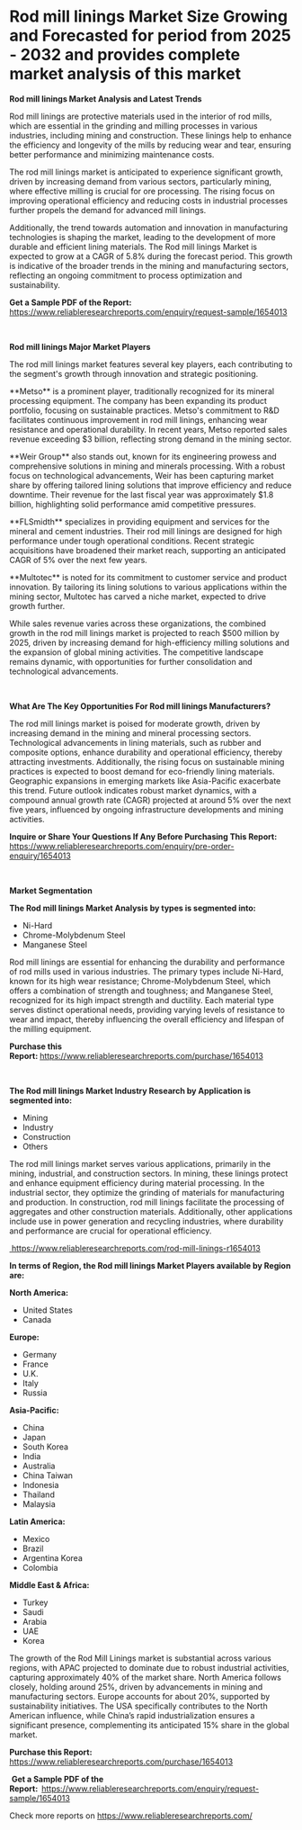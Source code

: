 <p><h1>Rod mill linings Market Size Growing and Forecasted for period from 2025 - 2032 and provides complete market analysis of this market</h1></p><p><strong>Rod mill linings Market Analysis and Latest Trends</strong></p>
<p><p>Rod mill linings are protective materials used in the interior of rod mills, which are essential in the grinding and milling processes in various industries, including mining and construction. These linings help to enhance the efficiency and longevity of the mills by reducing wear and tear, ensuring better performance and minimizing maintenance costs.</p><p>The rod mill linings market is anticipated to experience significant growth, driven by increasing demand from various sectors, particularly mining, where effective milling is crucial for ore processing. The rising focus on improving operational efficiency and reducing costs in industrial processes further propels the demand for advanced mill linings. </p><p>Additionally, the trend towards automation and innovation in manufacturing technologies is shaping the market, leading to the development of more durable and efficient lining materials. The Rod mill linings Market is expected to grow at a CAGR of 5.8% during the forecast period. This growth is indicative of the broader trends in the mining and manufacturing sectors, reflecting an ongoing commitment to process optimization and sustainability.</p></p>
<p><strong>Get a Sample PDF of the Report:&nbsp;</strong> <a href="https://www.reliableresearchreports.com/enquiry/request-sample/1654013?utm_campaign=3269&utm_medium=2&utm_source=Github&utm_content=ia&utm_term=08032025&utm_id=rod-mill-linings">https://www.reliableresearchreports.com/enquiry/request-sample/1654013</a></p>
<p>&nbsp;</p>
<p><strong>Rod mill linings Major Market Players</strong></p>
<p><p>The rod mill linings market features several key players, each contributing to the segment's growth through innovation and strategic positioning. </p><p>**Metso** is a prominent player, traditionally recognized for its mineral processing equipment. The company has been expanding its product portfolio, focusing on sustainable practices. Metso's commitment to R&D facilitates continuous improvement in rod mill linings, enhancing wear resistance and operational durability. In recent years, Metso reported sales revenue exceeding $3 billion, reflecting strong demand in the mining sector.</p><p>**Weir Group** also stands out, known for its engineering prowess and comprehensive solutions in mining and minerals processing. With a robust focus on technological advancements, Weir has been capturing market share by offering tailored lining solutions that improve efficiency and reduce downtime. Their revenue for the last fiscal year was approximately $1.8 billion, highlighting solid performance amid competitive pressures.</p><p>**FLSmidth** specializes in providing equipment and services for the mineral and cement industries. Their rod mill linings are designed for high performance under tough operational conditions. Recent strategic acquisitions have broadened their market reach, supporting an anticipated CAGR of 5% over the next few years.</p><p>**Multotec** is noted for its commitment to customer service and product innovation. By tailoring its lining solutions to various applications within the mining sector, Multotec has carved a niche market, expected to drive growth further.</p><p>While sales revenue varies across these organizations, the combined growth in the rod mill linings market is projected to reach $500 million by 2025, driven by increasing demand for high-efficiency milling solutions and the expansion of global mining activities. The competitive landscape remains dynamic, with opportunities for further consolidation and technological advancements.</p></p>
<p>&nbsp;</p>
<p><strong>What Are The Key Opportunities For Rod mill linings Manufacturers?</strong></p>
<p><p>The rod mill linings market is poised for moderate growth, driven by increasing demand in the mining and mineral processing sectors. Technological advancements in lining materials, such as rubber and composite options, enhance durability and operational efficiency, thereby attracting investments. Additionally, the rising focus on sustainable mining practices is expected to boost demand for eco-friendly lining materials. Geographic expansions in emerging markets like Asia-Pacific exacerbate this trend. Future outlook indicates robust market dynamics, with a compound annual growth rate (CAGR) projected at around 5% over the next five years, influenced by ongoing infrastructure developments and mining activities.</p></p>
<p><strong>Inquire or Share Your Questions If Any Before Purchasing This Report:</strong> <a href="https://www.reliableresearchreports.com/enquiry/pre-order-enquiry/1654013?utm_campaign=3269&utm_medium=2&utm_source=Github&utm_content=ia&utm_term=08032025&utm_id=rod-mill-linings">https://www.reliableresearchreports.com/enquiry/pre-order-enquiry/1654013</a></p>
<p>&nbsp;</p>
<p><strong>Market Segmentation</strong></p>
<p><strong>The Rod mill linings Market Analysis by types is segmented into:</strong></p>
<p><ul><li>Ni-Hard</li><li>Chrome-Molybdenum Steel</li><li>Manganese Steel</li></ul></p>
<p><p>Rod mill linings are essential for enhancing the durability and performance of rod mills used in various industries. The primary types include Ni-Hard, known for its high wear resistance; Chrome-Molybdenum Steel, which offers a combination of strength and toughness; and Manganese Steel, recognized for its high impact strength and ductility. Each material type serves distinct operational needs, providing varying levels of resistance to wear and impact, thereby influencing the overall efficiency and lifespan of the milling equipment.</p></p>
<p><strong>Purchase this Report:&nbsp;</strong><a href="https://www.reliableresearchreports.com/purchase/1654013?utm_campaign=3269&utm_medium=2&utm_source=Github&utm_content=ia&utm_term=08032025&utm_id=rod-mill-linings">https://www.reliableresearchreports.com/purchase/1654013</a></p>
<p>&nbsp;</p>
<p><strong>The Rod mill linings Market Industry Research by Application is segmented into:</strong></p>
<p><ul><li>Mining</li><li>Industry</li><li>Construction</li><li>Others</li></ul></p>
<p><p>The rod mill linings market serves various applications, primarily in the mining, industrial, and construction sectors. In mining, these linings protect and enhance equipment efficiency during material processing. In the industrial sector, they optimize the grinding of materials for manufacturing and production. In construction, rod mill linings facilitate the processing of aggregates and other construction materials. Additionally, other applications include use in power generation and recycling industries, where durability and performance are crucial for operational efficiency.</p></p>
<p><a href="https://www.reliableresearchreports.com/rod-mill-linings-r1654013?utm_campaign=3269&utm_medium=2&utm_source=Github&utm_content=ia&utm_term=08032025&utm_id=rod-mill-linings">&nbsp;https://www.reliableresearchreports.com/rod-mill-linings-r1654013</a></p>
<p><strong>In terms of Region, the Rod mill linings Market Players available by Region are:</strong></p>
<p>
    <p> <strong> North America: </strong>
        <ul>
            <li>United States</li>
            <li>Canada</li>
        </ul>
        </p> 
    <p> <strong> Europe: </strong>
        <ul>
            <li>Germany</li>
            <li>France</li>
            <li>U.K.</li>
            <li>Italy</li>
            <li>Russia</li>
        </ul>
        </p> 
    <p> <strong> Asia-Pacific: </strong>
        <ul>
            <li>China</li>
            <li>Japan</li>
            <li>South Korea</li>
            <li>India</li>
            <li>Australia</li>
            <li>China Taiwan</li>
            <li>Indonesia</li>
            <li>Thailand</li>
            <li>Malaysia</li>
        </ul>
        </p> 
    <p> <strong> Latin America: </strong>
        <ul>
            <li>Mexico</li>
            <li>Brazil</li>
            <li>Argentina Korea</li>
            <li>Colombia</li>
        </ul>
        </p> 
    <p> <strong> Middle East & Africa: </strong>
        <ul>
            <li>Turkey</li>
            <li>Saudi</li>
            <li>Arabia</li>
            <li>UAE</li>
            <li>Korea</li>
        </ul>
    </p>
    </p>
<p><p>The growth of the Rod Mill Linings market is substantial across various regions, with APAC projected to dominate due to robust industrial activities, capturing approximately 40% of the market share. North America follows closely, holding around 25%, driven by advancements in mining and manufacturing sectors. Europe accounts for about 20%, supported by sustainability initiatives. The USA specifically contributes to the North American influence, while China’s rapid industrialization ensures a significant presence, complementing its anticipated 15% share in the global market.</p></p>
<p><strong>Purchase this Report: </strong><a href="https://www.reliableresearchreports.com/purchase/1654013?utm_campaign=3269&utm_medium=2&utm_source=Github&utm_content=ia&utm_term=08032025&utm_id=rod-mill-linings">https://www.reliableresearchreports.com/purchase/1654013</a></p>
<p>&nbsp;<strong>Get a Sample PDF of the Report:&nbsp;&nbsp;</strong><a href="https://www.reliableresearchreports.com/enquiry/request-sample/1654013?utm_campaign=3269&utm_medium=2&utm_source=Github&utm_content=ia&utm_term=08032025&utm_id=rod-mill-linings">https://www.reliableresearchreports.com/enquiry/request-sample/1654013</a></p>
<p><strong></strong></p>
<p>Check more reports on <a href="https://www.reliableresearchreports.com/?utm_campaign=3269&utm_medium=2&utm_source=Github&utm_content=ia&utm_term=08032025&utm_id=rod-mill-linings">https://www.reliableresearchreports.com/</a></p>